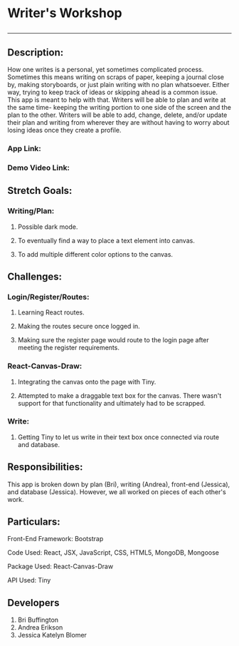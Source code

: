 # Writer's Workshop<hr>

## Description:

How one writes is a personal, yet sometimes complicated process. Sometimes this means writing on scraps of paper, keeping a journal close by, making storyboards, or just plain writing with no plan whatsoever. Either way, trying to keep track of ideas or skipping ahead is a common issue. This app is meant to help with that. Writers will be able to plan and write at the same time- keeping the writing portion to one side of the screen and the plan to the other. Writers will be able to add, change, delete, and/or update their plan and writing from wherever they are without having to worry about losing ideas once they create a profile.

### App Link:

### Demo Video Link:

## Stretch Goals:

### Writing/Plan:

1. Possible dark mode.

2. To eventually find a way to place a text element into canvas.

3. To add multiple different color options to the canvas.

## Challenges:

### Login/Register/Routes:

1. Learning React routes.

2. Making the routes secure once logged in.

3. Making sure the register page would route to the login page after meeting the register requirements.

### React-Canvas-Draw:

1. Integrating the canvas onto the page with Tiny.

2. Attempted to make a draggable text box for the canvas. There wasn't support for that functionality and ultimately had to be scrapped.

### Write:

1. Getting Tiny to let us write in their text box once connected via route and database.

## Responsibilities:

This app is broken down by plan (Bri), writing (Andrea), front-end (Jessica), and database (Jessica). However, we all worked on pieces of each other's work.

## Particulars:
Front-End Framework: Bootstrap

Code Used: React, JSX, JavaScript, CSS, HTML5, MongoDB, Mongoose

Package Used: React-Canvas-Draw

API Used: Tiny 

## Developers
1. Bri Buffington
2. Andrea Erikson
3. Jessica Katelyn Blomer